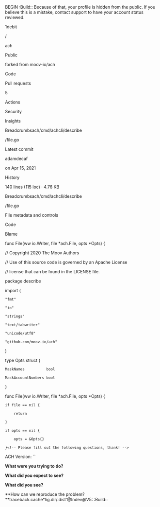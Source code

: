 BEGIN 
:Build::
Because of that, your profile is hidden from the public. If you believe this is a mistake, contact support to have your account status reviewed.

1debit

/

ach

Public

forked from moov-io/ach

Code

Pull requests

5

Actions

Security

Insights

Breadcrumbsach/cmd/achcli/describe

/file.go

Latest commit

adamdecaf

on Apr 15, 2021

History

140 lines (115 loc) · 4.76 KB

Breadcrumbsach/cmd/achcli/describe

/file.go

File metadata and controls

Code

Blame

func File(ww io.Writer, file *ach.File, opts *Opts) {

// Copyright 2020 The Moov Authors

// Use of this source code is governed by an Apache License

// license that can be found in the LICENSE file.

package describe

import (

	"fmt"

	"io"

	"strings"

	"text/tabwriter"

	"unicode/utf8"

	"github.com/moov-io/ach"

)

type Opts struct {

	MaskNames          bool

	MaskAccountNumbers bool

}

func File(ww io.Writer, file *ach.File, opts *Opts) {

	if file == nil {

		return

	}

	if opts == nil {

		opts = &Opts{}

	}<!-- Please fill out the following questions, thank! -->

ACH Version: ``

**What were you trying to do?**

**What did you expect to see?**

**What did you see?**

**How can we reproduce the problem?**traceback.cache*lig.dir/.dist'@Indev@V5:
:Build::
